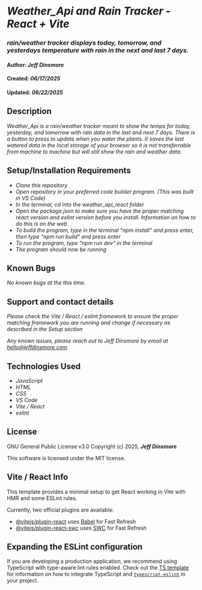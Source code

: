 # _Weather_Api and Rain Tracker - React + Vite_

### _rain/weather tracker displays today, tomorrow, and yesterdays temperature with rain in the next and last 7 days._

#### Author: _Jeff Dinsmore_

#### Created: _06/17/2025_

#### Updated: _06/22/2025_

## Description

_Weather_Api is a rain/weather tracker meant to show the temps for today, yesterday, and tomorrow with rain data in the last and next 7 days. There is a button to press to update when you water the plants. It saves the last watered data in the local storage of your browser so it is not transferrable from machine to machine but will still show the rain and weather data._

## Setup/Installation Requirements

- _Clone this repository_
- _Open repository in your preferred code builder program. (This was built in VS Code)_
- _In the terminal, cd into the weather_api_react folder_
- _Open the package.json to make sure you have the proper matching react version and eslint version before you install. Information on how to do this is on the web_
- _To build the program, type in the terminal "npm install" and press enter, then type "npm run build" and press enter_
- _To run the program, type "npm run dev" in the terminal_
- _The program should now be running_

## Known Bugs

_No known bugs at the this time._

## Support and contact details

_Please check the Vite / React / eslint framework to ensure the proper matching framework you are running and change if necessary as described in the Setup section_

_Any known issues, please reach out to Jeff Dinsmore by email at hello@jeffdinsmore.com._

## Technologies Used

- _JavaScript_
- _HTML_
- _CSS_
- _VS Code_
- _Vite / React_
- _eslint_

## License

GNU General Public License v3.0
Copyright (c) 2025, **_Jeff Dinsmore_**

This software is licensed under the MIT license.

## Vite / React Info

This template provides a minimal setup to get React working in Vite with HMR and some ESLint rules.

Currently, two official plugins are available:

- [@vitejs/plugin-react](https://github.com/vitejs/vite-plugin-react/blob/main/packages/plugin-react) uses [Babel](https://babeljs.io/) for Fast Refresh
- [@vitejs/plugin-react-swc](https://github.com/vitejs/vite-plugin-react/blob/main/packages/plugin-react-swc) uses [SWC](https://swc.rs/) for Fast Refresh

## Expanding the ESLint configuration

If you are developing a production application, we recommend using TypeScript with type-aware lint rules enabled. Check out the [TS template](https://github.com/vitejs/vite/tree/main/packages/create-vite/template-react-ts) for information on how to integrate TypeScript and [`typescript-eslint`](https://typescript-eslint.io) in your project.

